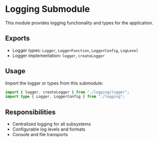 # Logging Submodule

This module provides logging functionality and types for the application.

## Exports

- Logger types: `Logger`, `LoggerFunction`, `LoggerConfig`, `LogLevel`
- Logger implementation: `logger`, `createLogger`

## Usage

Import the logger or types from this submodule:

```typescript
import { logger, createLogger } from "./logging/logger";
import type { Logger, LoggerConfig } from "./logging";
```

## Responsibilities

- Centralized logging for all subsystems
- Configurable log levels and formats
- Console and file transports
